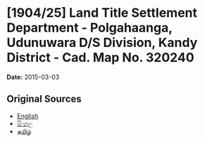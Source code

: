 # [1904/25] Land Title Settlement Department - Polgahaanga, Udunuwara  D/S Division, Kandy District - Cad. Map No. 320240

**Date:** 2015-03-03

## Original Sources

- [English](https://documents.gov.lk/view/extra-gazettes/2015/3/1904-25_E.pdf)
- [සිංහල](https://documents.gov.lk/view/extra-gazettes/2015/3/1904-25_S.pdf)
- [தமிழ்](https://documents.gov.lk/view/extra-gazettes/2015/3/1904-25_T.pdf)

